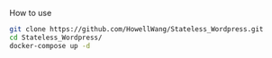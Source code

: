 How to use

```bash
git clone https://github.com/HowellWang/Stateless_Wordpress.git
cd Stateless_Wordpress/
docker-compose up -d
```
